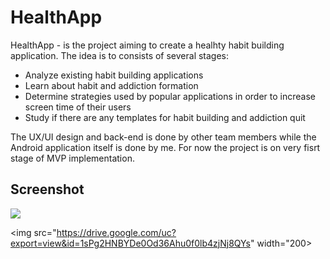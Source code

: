# HealthApp

HealthApp -  is the project aiming to create a healhty habit building application. The idea is to consists of several stages:
- Analyze existing habit building applications
- Learn about habit and addiction formation
- Determine strategies used by popular applications in order to increase screen time of their users
- Study if there are any templates for habit building and addiction quit

The UX/UI design and back-end is done by other team members while the Android application itself is done by me. For now the project is on very fisrt stage of MVP implementation.

## Screenshot

![](https://drive.google.com/uc?export=view&id=1sPg2HNBYDe0Od36Ahu0f0lb4zjNj8QYs)

<img src="https://drive.google.com/uc?export=view&id=1sPg2HNBYDe0Od36Ahu0f0lb4zjNj8QYs" width="200>
